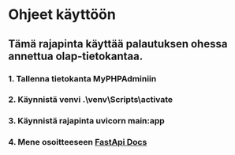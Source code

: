 # Ohjeet käyttöön

## Tämä rajapinta käyttää palautuksen ohessa annettua olap-tietokantaa. 

### 1. Tallenna tietokanta MyPHPAdminiin
### 2. Käynnistä venvi **.\venv\Scripts\activate**
### 3. Käynnistä rajapinta **uvicorn main:app**
### 4. Mene osoitteeseen [FastApi Docs](http://127.0.0.1:8000/docs)
